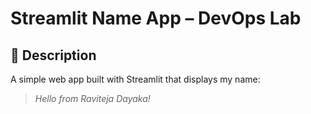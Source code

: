 # Streamlit Name App – DevOps Lab

## 👋 Description
A simple web app built with Streamlit that displays my name:

> *Hello from Raviteja Dayaka!*